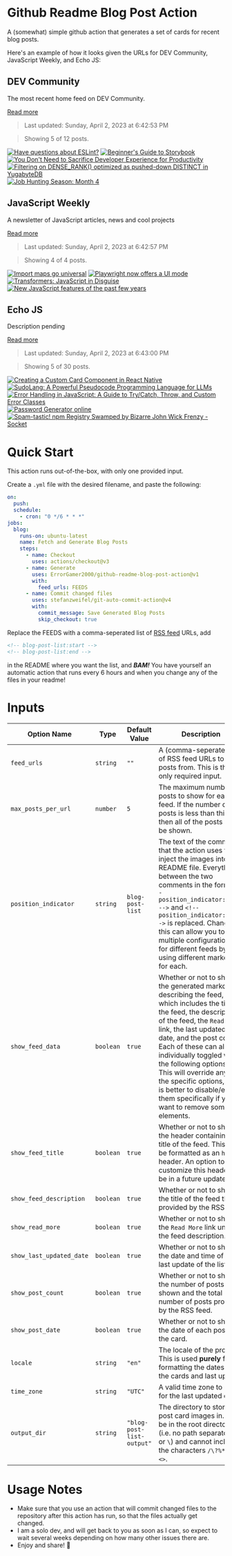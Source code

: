 # Github Readme Blog Post Action

A (somewhat) simple github action that generates a set of cards for recent blog posts.

Here's an example of how it looks given the URLs for DEV Community, JavaScript Weekly, and Echo JS:

<!-- post-list:start -->
## DEV Community

The most recent home feed on DEV Community.

[Read more](https://dev.to)
> Last updated: Sunday, April 2, 2023 at 6:42:53 PM

> Showing 5 of 12 posts.

[![Have questions about ESLint?](https://raw.githubusercontent.com/ErrorGamer2000/github-readme-blog-post-action/main/generated_files/DEV_Community/Have_questions_about_ESLint_.svg)](https://dev.to/nickytonline/have-questions-about-eslint-2ahp)
[![Beginner's Guide to Storybook](https://raw.githubusercontent.com/ErrorGamer2000/github-readme-blog-post-action/main/generated_files/DEV_Community/Beginner's_Guide_to_Storybook.svg)](https://dev.to/zeeshanhshaheen/beginners-guide-to-storybook-59ib)
[![You Don't Need to Sacrifice Developer Experience for Productivity](https://raw.githubusercontent.com/ErrorGamer2000/github-readme-blog-post-action/main/generated_files/DEV_Community/You_Don't_Need_to_Sacrifice_Developer_Experience_for_Productivity.svg)](https://dev.to/linearb/you-dont-need-to-sacrifice-developer-experience-for-productivity-4abc)
[![Filtering on DENSE_RANK() optimized as pushed-down DISTINCT in YugabyteDB](https://raw.githubusercontent.com/ErrorGamer2000/github-readme-blog-post-action/main/generated_files/DEV_Community/Filtering_on_DENSE_RANK()_optimized_as_pushed-down_DISTINCT_in_YugabyteDB.svg)](https://dev.to/yugabyte/filtering-on-denserank-optimized-as-pushed-down-distinct-in-yugabytedb-5mp)
[![Job Hunting Season: Month 4](https://raw.githubusercontent.com/ErrorGamer2000/github-readme-blog-post-action/main/generated_files/DEV_Community/Job_Hunting_Season__Month_4.svg)](https://dev.to/taepal467/job-hunting-season-month-4-2e9i)


## JavaScript Weekly

A newsletter of JavaScript articles, news and cool projects

[Read more](https://javascriptweekly.com/)
> Last updated: Sunday, April 2, 2023 at 6:42:57 PM

> Showing 4 of 4 posts.

[![Import maps go universal](https://raw.githubusercontent.com/ErrorGamer2000/github-readme-blog-post-action/main/generated_files/JavaScript_Weekly/Import_maps_go_universal.svg)](https://javascriptweekly.com/issues/632)
[![Playwright now offers a UI mode](https://raw.githubusercontent.com/ErrorGamer2000/github-readme-blog-post-action/main/generated_files/JavaScript_Weekly/Playwright_now_offers_a_UI_mode.svg)](https://javascriptweekly.com/issues/631)
[![Transformers: JavaScript in Disguise](https://raw.githubusercontent.com/ErrorGamer2000/github-readme-blog-post-action/main/generated_files/JavaScript_Weekly/Transformers__JavaScript_in_Disguise.svg)](https://javascriptweekly.com/issues/630)
[![New JavaScript features of the past few years](https://raw.githubusercontent.com/ErrorGamer2000/github-readme-blog-post-action/main/generated_files/JavaScript_Weekly/New_JavaScript_features_of_the_past_few_years.svg)](https://javascriptweekly.com/issues/629)


## Echo JS

Description pending

[Read more](
http://www.echojs.com
)
> Last updated: Sunday, April 2, 2023 at 6:43:00 PM

> Showing 5 of 30 posts.

[![Creating a Custom Card Component in React Native](https://raw.githubusercontent.com/ErrorGamer2000/github-readme-blog-post-action/main/generated_files/_Echo_JS_/Creating_a_Custom_Card_Component_in_React_Native.svg)](https://dskcode.com/custom-card-component-in-react-native)
[![SudoLang: A Powerful Pseudocode Programming Language for LLMs](https://raw.githubusercontent.com/ErrorGamer2000/github-readme-blog-post-action/main/generated_files/_Echo_JS_/SudoLang__A_Powerful_Pseudocode_Programming_Language_for_LLMs.svg)](https://medium.com/javascript-scene/sudolang-a-powerful-pseudocode-programming-language-for-llms-d64d42aa719b)
[![
Error Handling in JavaScript: A Guide to Try/Catch, Throw, and Custom Error Classes
](https://raw.githubusercontent.com/ErrorGamer2000/github-readme-blog-post-action/main/generated_files/_Echo_JS_/_Error_Handling_in_JavaScript__A_Guide_to_Try_Catch__Throw__and_Custom_Error_Classes_.svg)](
https://goo.su/UhOv2U
)
[![
Password Generator online
](https://raw.githubusercontent.com/ErrorGamer2000/github-readme-blog-post-action/main/generated_files/_Echo_JS_/_Password_Generator_online_.svg)](
https://passwordgenerator.dskcode.com/
)
[![Spam-tastic! npm Registry Swamped by Bizarre John Wick Frenzy - Socket](https://raw.githubusercontent.com/ErrorGamer2000/github-readme-blog-post-action/main/generated_files/_Echo_JS_/Spam-tastic!_npm_Registry_Swamped_by_Bizarre_John_Wick_Frenzy_-_Socket.svg)](https://socket.dev/blog/npm-registry-spam-john-wick)


<!-- post-list:end -->

# Quick Start

This action runs out-of-the-box, with only one provided input.

Create a `.yml` file with the desired filename, and paste the following:

```yml
on:
  push:
  schedule:
    - cron: "0 */6 * * *"
jobs:
  blog:
    runs-on: ubuntu-latest
    name: Fetch and Generate Blog Posts
    steps:
      - name: Checkout
        uses: actions/checkout@v3
      - name: Generate
        uses: ErrorGamer2000/github-readme-blog-post-action@v1
        with:
          feed_urls: FEEDS
      - name: Commit changed files
        uses: stefanzweifel/git-auto-commit-action@v4
        with:
          commit_message: Save Generated Blog Posts
          skip_checkout: true
```

Replace the FEEDS with a comma-seperated list of [RSS feed](https://rss.com/blog/how-do-rss-feeds-work/) URLs, add

```md
<!-- blog-post-list:start -->
<!-- blog-post-list:end -->
```

in the README where you want the list, and **_BAM!_** You have yourself an automatic action that runs every 6 hours and when you change any of the files in your readme!

# Inputs

<table>
  <thead>
    <tr>
      <th>Option Name</th>
      <th>Type</th>
      <th>Default Value</th>
      <th>Description</th>
    </tr>
  </thead>
  <tbody>
    <tr>
      <td><code>feed_urls</code></td>
      <td><code>string</code></td>
      <td><code>""</code></td>
      <td>A (comma-seperated) list of RSS feed URLs to load posts from. This is the only required input.</td>
    </tr>
    <tr>
      <td><code>max_posts_per_url</code></td>
      <td><code>number</code></td>
      <td><code>5</code></td>
      <td>The maximum number of posts to show for each feed. If the number of posts is less than this, then all of the posts will be shown.</td>
    </tr>
    <tr>
      <td><code>position_indicator</code></td>
      <td><code>string</code></td>
      <td><code>blog-post-list</code></td>
      <td>The text of the comments that the action uses to inject the images into the README file. Everything between the two comments in the form <code>&lt;!-- position_indicator:start --&gt;</code> and <code>&lt;!-- position_indicator:end --&gt;</code> is replaced. Changing this can allow you to use multiple configurations for different feeds by using different markers for each.</td>
    </tr>
    <tr>
      <td><code>show_feed_data</code></td>
      <td><code>boolean</code></td>
      <td><code>true</code></td>
      <td>Whether or not to show the generated markdown describing the feed, which includes the title of the feed, the description of the feed, the <code>Read More</code> link, the last updated date, and the post count. Each of these can also be individually toggled with the following options. This will override any of the specific options, so it is better to disable/enable them specifically if you want to remove some elements.</td>
    </tr>
    <tr>
      <td><code>show_feed_title</code></td>
      <td><code>boolean</code></td>
      <td><code>true</code></td>
      <td>Whether or not to show the header containing the title of the feed. This will be formatted as an <code>h2</code> header. An option to customize this header will be in a future update.</td>
    </tr>
    <tr>
      <td><code>show_feed_description</code></td>
      <td><code>boolean</code></td>
      <td><code>true</code></td>
      <td>Whether or not to show the title of the feed that is provided by the RSS feed.</td>
    </tr>
    <tr>
      <td><code>show_read_more</code></td>
      <td><code>boolean</code></td>
      <td><code>true</code></td>
      <td>Whether or not to show the <code>Read More</code> link under the feed description.</td>
    </tr>
    <tr>
      <td><code>show_last_updated_date</code></td>
      <td><code>boolean</code></td>
      <td><code>true</code></td>
      <td>Whether or not to show the date and time of the last update of the list.</td>
    </tr>
    <tr>
      <td><code>show_post_count</code></td>
      <td><code>boolean</code></td>
      <td><code>true</code></td>
      <td>Whether or not to show the number of posts shown and the total number of posts provided by the RSS feed.</td>
    </tr>
    <tr>
      <td><code>show_post_date</code></td>
      <td><code>boolean</code></td>
      <td><code>true</code></td>
      <td>Whether or not to show the date of each post on the card.</td>
    </tr>
    <tr>
      <td><code>locale</code></td>
      <td><code>string</code></td>
      <td><code>"en"</code></td>
      <td>The locale of the project. This is used <strong>purely</strong> for formatting the dates of the cards and last update.</td>
    </tr>
    <tr>
      <td><code>time_zone</code></td>
      <td><code>string</code></td>
      <td><code>"UTC"</code></td>
      <td>A valid time zone to use for the last updated date.</td>
    </tr>
    <tr>
      <td><code>output_dir</code></td>
      <td><code>string</code></td>
      <td><code>"blog-post-list-output"</code></td>
      <td>The directory to store the post card images in. Must be in the root directory (i.e. no path separators <code>/</code> or <code>\</code>) and cannot include the characters <code>/\?%*:|"&lt;&gt;</code>.</td>
    </tr>
<!--
    <tr>
      <td><code></code></td>
      <td><cde></cde></td>
      <td><code></code></td>
      <td></td>
    </tr>
-->
  </tbody>
</table>

# Usage Notes

- Make sure that you use an action that will commit changed files to the repository after this action has run, so that the files actually get changed.
- I am a solo dev, and will get back to you as soon as I can, so expect to wait several weeks depending on how many other issues there are.
- Enjoy and share! 🤗
